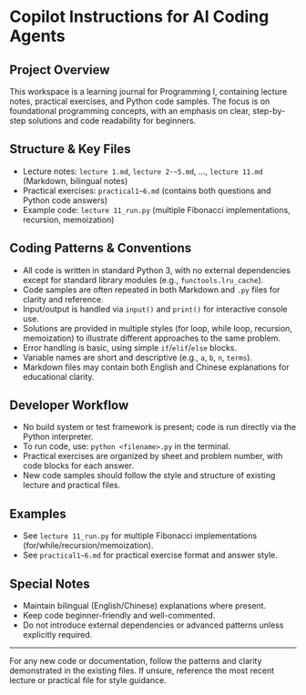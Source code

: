 # Copilot Instructions for AI Coding Agents

## Project Overview
This workspace is a learning journal for Programming I, containing lecture notes, practical exercises, and Python code samples. The focus is on foundational programming concepts, with an emphasis on clear, step-by-step solutions and code readability for beginners.

## Structure & Key Files
- Lecture notes: `lecture 1.md`, `lecture 2·~5.md`, ..., `lecture 11.md` (Markdown, bilingual notes)
- Practical exercises: `practical1~6.md` (contains both questions and Python code answers)
- Example code: `lecture 11_run.py` (multiple Fibonacci implementations, recursion, memoization)

## Coding Patterns & Conventions
- All code is written in standard Python 3, with no external dependencies except for standard library modules (e.g., `functools.lru_cache`).
- Code samples are often repeated in both Markdown and `.py` files for clarity and reference.
- Input/output is handled via `input()` and `print()` for interactive console use.
- Solutions are provided in multiple styles (for loop, while loop, recursion, memoization) to illustrate different approaches to the same problem.
- Error handling is basic, using simple `if`/`elif`/`else` blocks.
- Variable names are short and descriptive (e.g., `a`, `b`, `n`, `terms`).
- Markdown files may contain both English and Chinese explanations for educational clarity.

## Developer Workflow
- No build system or test framework is present; code is run directly via the Python interpreter.
- To run code, use: `python <filename>.py` in the terminal.
- Practical exercises are organized by sheet and problem number, with code blocks for each answer.
- New code samples should follow the style and structure of existing lecture and practical files.

## Examples
- See `lecture 11_run.py` for multiple Fibonacci implementations (for/while/recursion/memoization).
- See `practical1~6.md` for practical exercise format and answer style.

## Special Notes
- Maintain bilingual (English/Chinese) explanations where present.
- Keep code beginner-friendly and well-commented.
- Do not introduce external dependencies or advanced patterns unless explicitly required.

---
For any new code or documentation, follow the patterns and clarity demonstrated in the existing files. If unsure, reference the most recent lecture or practical file for style guidance.
